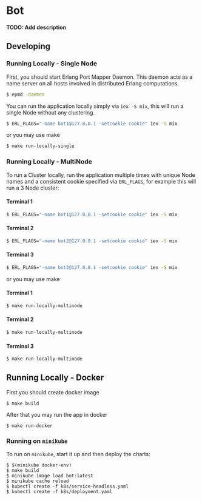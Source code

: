# Bot

**TODO: Add description**

## Developing

### Running Locally - Single Node

First, you should start Erlang Port Mapper Daemon.
This daemon acts as a name server on all hosts involved in distributed Erlang computations.

```sh
$ epmd -daemon
```

You can run the application locally simply via `iex -S mix`, this will run a single Node
without any clustering.

```sh
$ ERL_FLAGS="-name bot1@127.0.0.1 -setcookie cookie" iex -S mix
```

or you may use make

```sh
$ make run-locally-single 
```

### Running Locally - MultiNode

To run a Cluster locally, run the application multiple times with unique Node names and a
consistent cookie specified via `ERL_FLAGS`, for example this will run a 3 Node cluster:

#### Terminal 1
```sh
$ ERL_FLAGS="-name bot1@127.0.0.1 -setcookie cookie" iex -S mix
```

#### Terminal 2
```sh
$ ERL_FLAGS="-name bot2@127.0.0.1 -setcookie cookie" iex -S mix
```

#### Terminal 3
```sh
$ ERL_FLAGS="-name bot3@127.0.0.1 -setcookie cookie" iex -S mix
```

or you may use make

#### Terminal 1
```sh
$ make run-locally-multinode
```

#### Terminal 2
```sh
$ make run-locally-multinode
```

#### Terminal 3
```sh
$ make run-locally-multinode
```

## Running Locally - Docker
First you should create docker image

```
$ make build
```

After that you may run the app in docker
```
$ make run-docker
```

### Running on `minikube`

To run on `minikube`, start it up and then deploy the charts:

```
$ $(minikube docker-env)
$ make build
$ minikube image load bot:latest
$ minikube cache reload
$ kubectl create -f k8s/service-headless.yaml
$ kubectl create -f k8s/deployment.yaml
```
